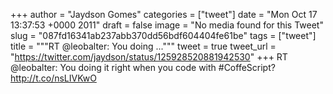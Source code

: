 
+++
author = "Jaydson Gomes"
categories = ["tweet"]
date = "Mon Oct 17 13:37:53 +0000 2011"
draft = false
image = "No media found for this Tweet"
slug = "087fd16341ab237abb370dd56bdf604404fe61be"
tags = ["tweet"]
title = """RT @leobalter: You doing ..."""
tweet = true
tweet_url = "https://twitter.com/jaydson/status/125928520881942530"
+++
RT @leobalter: You doing it right when you code with #CoffeScript? http://t.co/nsLIVKwO
